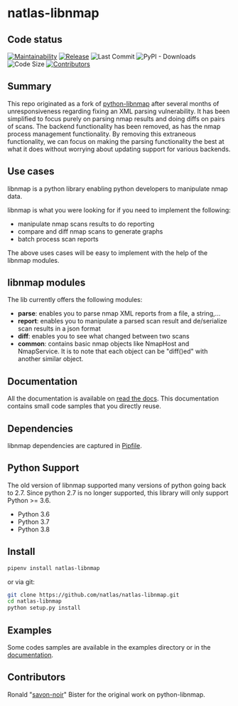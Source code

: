 # natlas-libnmap

## Code status

[![Maintainability](https://api.codeclimate.com/v1/badges/660913964e02d6d90e1c/maintainability)](https://codeclimate.com/github/natlas/natlas-libnmap/maintainability)
[![Release](https://img.shields.io/github/release/natlas/natlas-libnmap.svg)](https://github.com/natlas/natlas-libnmap/releases/latest)
![Last Commit](https://img.shields.io/github/last-commit/natlas/natlas-libnmap.svg)
![PyPI - Downloads](https://img.shields.io/pypi/dm/natlas-libnmap)
![Code Size](https://img.shields.io/github/languages/code-size/natlas/natlas-libnmap.svg)
[![Contributors](https://img.shields.io/github/contributors/natlas/natlas-libnmap.svg)](https://github.com/natlas/natlas-libnmap/graphs/contributors)

## Summary

This repo originated as a fork of [python-libnmap] after several months of unresponsiveness regarding fixing an XML parsing vulnerability. It has been simplified to focus purely on parsing nmap results and doing diffs on pairs of scans. The backend functionality has been removed, as has the nmap process management functionality. By removing this extraneous functionality, we can focus on making the parsing functionality the best at what it does without worrying about updating support for various backends.

## Use cases

libnmap is a python library enabling python developers to manipulate nmap data.

libnmap is what you were looking for if you need to implement the following:

* manipulate nmap scans results to do reporting
* compare and diff nmap scans to generate graphs
* batch process scan reports

The above uses cases will be easy to implement with the help of the libnmap modules.

## libnmap modules

The lib currently offers the following modules:

* **parse**: enables you to parse nmap XML reports from a file, a string,...
* **report**: enables you to manipulate a parsed scan result and de/serialize scan results in a json format
* **diff**: enables you to see what changed between two scans
* **common**: contains basic nmap objects like NmapHost and NmapService. It is to note that each object can be "diff()ed" with another similar object.

## Documentation

All the documentation is available on [read the docs]. This documentation contains small code samples that you directly reuse.

## Dependencies

libnmap dependencies are captured in [Pipfile](Pipfile).

## Python Support

The old version of libnmap supported many versions of python going back to 2.7. Since python 2.7 is no longer supported, this library will only support Python >= 3.6.

* Python 3.6
* Python 3.7
* Python 3.8

## Install

```bash
pipenv install natlas-libnmap
```

or via git:

```bash
git clone https://github.com/natlas/natlas-libnmap.git
cd natlas-libnmap
python setup.py install
```

## Examples

Some codes samples are available in the examples directory or in the [documentation].

## Contributors

Ronald "[savon-noir]" Bister for the original work on python-libnmap.

[savon-noir]: https://github.com/savon-noir
[python-libnmap]: https://github.com/savon-noir/python-libnmap
[read the docs]: https://libnmap.readthedocs.org
[documentation]: https://libnmap.readthedocs.org
